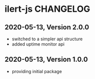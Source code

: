 # ilert-js CHANGELOG

## 2020-05-13, Version 2.0.0

* switched to a simpler api structure
* added uptime monitor api

## 2020-05-13, Version 1.0.0

* providing initial package